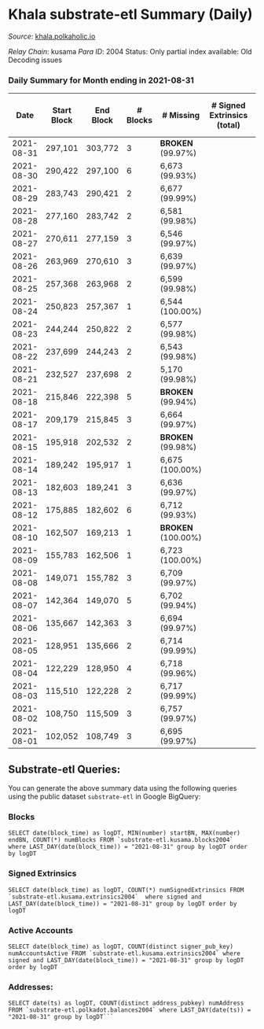 # Khala substrate-etl Summary (Daily)

_Source_: [khala.polkaholic.io](https://khala.polkaholic.io)

*Relay Chain*: kusama
*Para ID*: 2004
Status: Only partial index available: Old Decoding issues


### Daily Summary for Month ending in 2021-08-31


| Date | Start Block | End Block | # Blocks | # Missing | # Signed Extrinsics (total) | # Active Accounts | # Addresses with Balances | # Events | # Transfers | # XCM Transfers In | # XCM Transfers Out |
| ---- | ----------- | --------- | -------- | --------- | --------------------------- | ----------------- | ------------------------- | -------- | ----------- | ------------------ | ------------------- |
| 2021-08-31 | 297,101 | 303,772 | 3 |  **BROKEN** (99.97%) |  |  | 3,198 | 6 |   |   |   |
| 2021-08-30 | 290,422 | 297,100 | 6 | 6,673 (99.93%) |  |  | 3,196 | 12 |   |   |   |
| 2021-08-29 | 283,743 | 290,421 | 2 | 6,677 (99.99%) |  |  | 3,195 | 4 |   |   |   |
| 2021-08-28 | 277,160 | 283,742 | 2 | 6,581 (99.98%) |  |  | 3,195 | 4 |   |   |   |
| 2021-08-27 | 270,611 | 277,159 | 3 | 6,546 (99.97%) |  |  | 3,195 | 6 |   |   |   |
| 2021-08-26 | 263,969 | 270,610 | 3 | 6,639 (99.97%) |  |  |  | 6 |   |   |   |
| 2021-08-25 | 257,368 | 263,968 | 2 | 6,599 (99.98%) |  |  |  | 4 |   |   |   |
| 2021-08-24 | 250,823 | 257,367 | 1 | 6,544 (100.00%) |  |  |  | 2 |   |   |   |
| 2021-08-23 | 244,244 | 250,822 | 2 | 6,577 (99.98%) |  |  |  | 4 |   |   |   |
| 2021-08-22 | 237,699 | 244,243 | 2 | 6,543 (99.98%) |  |  |  | 4 |   |   |   |
| 2021-08-21 | 232,527 | 237,698 | 2 | 5,170 (99.98%) |  |  |  | 4 |   |   |   |
| 2021-08-18 | 215,846 | 222,398 | 5 |  **BROKEN** (99.94%) |  |  |  | 10 |   |   |   |
| 2021-08-17 | 209,179 | 215,845 | 3 | 6,664 (99.97%) |  |  |  | 6 |   |   |   |
| 2021-08-15 | 195,918 | 202,532 | 2 |  **BROKEN** (99.98%) |  |  |  | 4 |   |   |   |
| 2021-08-14 | 189,242 | 195,917 | 1 | 6,675 (100.00%) |  |  |  | 2 |   |   |   |
| 2021-08-13 | 182,603 | 189,241 | 3 | 6,636 (99.97%) |  |  |  | 6 |   |   |   |
| 2021-08-12 | 175,885 | 182,602 | 6 | 6,712 (99.93%) |  |  |  | 12 |   |   |   |
| 2021-08-10 | 162,507 | 169,213 | 1 |  **BROKEN** (100.00%) |  |  |  | 2 |   |   |   |
| 2021-08-09 | 155,783 | 162,506 | 1 | 6,723 (100.00%) |  |  |  | 2 |   |   |   |
| 2021-08-08 | 149,071 | 155,782 | 3 | 6,709 (99.97%) |  |  |  | 6 |   |   |   |
| 2021-08-07 | 142,364 | 149,070 | 5 | 6,702 (99.94%) |  |  |  | 10 |   |   |   |
| 2021-08-06 | 135,667 | 142,363 | 3 | 6,694 (99.97%) |  |  |  | 6 |   |   |   |
| 2021-08-05 | 128,951 | 135,666 | 2 | 6,714 (99.99%) |  |  |  | 4 |   |   |   |
| 2021-08-04 | 122,229 | 128,950 | 4 | 6,718 (99.96%) |  |  |  | 8 |   |   |   |
| 2021-08-03 | 115,510 | 122,228 | 2 | 6,717 (99.99%) |  |  |  | 4 |   |   |   |
| 2021-08-02 | 108,750 | 115,509 | 3 | 6,757 (99.97%) |  |  |  | 6 |   |   |   |
| 2021-08-01 | 102,052 | 108,749 | 3 | 6,695 (99.97%) |  |  |  | 6 |   |   |   |

## Substrate-etl Queries:
You can generate the above summary data using the following queries using the public dataset `substrate-etl` in Google BigQuery:


### Blocks
```
SELECT date(block_time) as logDT, MIN(number) startBN, MAX(number) endBN, COUNT(*) numBlocks FROM `substrate-etl.kusama.blocks2004`  where LAST_DAY(date(block_time)) = "2021-08-31" group by logDT order by logDT
```


### Signed Extrinsics
```
SELECT date(block_time) as logDT, COUNT(*) numSignedExtrinsics FROM `substrate-etl.kusama.extrinsics2004`  where signed and LAST_DAY(date(block_time)) = "2021-08-31" group by logDT order by logDT
```


### Active Accounts
```
SELECT date(block_time) as logDT, COUNT(distinct signer_pub_key) numAccountsActive FROM `substrate-etl.kusama.extrinsics2004` where signed and LAST_DAY(date(block_time)) = "2021-08-31" group by logDT order by logDT
```


### Addresses:
```
SELECT date(ts) as logDT, COUNT(distinct address_pubkey) numAddress FROM `substrate-etl.polkadot.balances2004` where LAST_DAY(date(ts)) = "2021-08-31" group by logDT```

